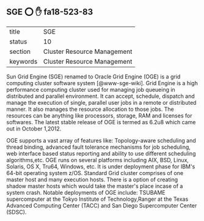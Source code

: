 ## SGE :o: :hand: fa18-523-83


|          |                             |
| -------- | --------------------------- |
| title    | SGE                         | 
| status   | 10                          |
| section  | Cluster Resource Management |
| keywords | Cluster Resource Management |



Sun Grid Engine (SGE) renamed to Oracle Grid Engine (OGE) is a grid
computing cluster software system [@www-sge-wiki]. Grid Engine is
a high performance computing cluster used for managing job queueing in
distributed and parallel environment. It can accept, schedule,
dispatch and manage the execution of single, parallel user jobs in a
remote or distributed manner. It also manages the resource allocation
to those jobs. The resources can be anything like processors, storage,
RAM and licenses for softwares. The latest stable release of OGE is
termed as 6.2u8 which came out in October 1,2012.

OGE supports a vast array of features like: Topology-aware scheduling
and thread binding, advanced fault tolerance mechanisms for job
scheduling, web interface based status reporting and ability to use
different scheduling algorithms,etc. OGE runs on several platforms
including AIX, BSD, Linux, Solaris, OS X, Tru64, Windows, etc. It is
under deployment phase for IBM's 64-bit operating system
z/OS. Standard Grid cluster comprises of one master host and many
execution hosts. There is a option of creating shadow master hosts
which would take the master's place incase of a system crash. Notable
deployments of OGE include: TSUBAME supercomputer at the Tokyo
Institute of Technology,Ranger at the Texas Advanced Computing Center
(TACC) and San Diego Supercomputer Center (SDSC).



